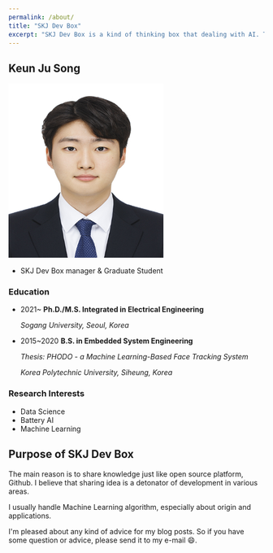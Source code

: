 ```yaml
---
permalink: /about/
title: "SKJ Dev Box"
excerpt: "SKJ Dev Box is a kind of thinking box that dealing with AI. The purpose of this blog is to share a idea, especially how to approach and apply algorithms."
---
```


## Keun Ju Song

<img src="/assets/images/songkeunju.jpg" alt="Keun Ju Song"
       height="343" width="305">

- SKJ Dev Box manager & Graduate Student

### Education

- 2021~  **Ph.D./M.S. Integrated in Electrical Engineering**

  *Sogang University, Seoul, Korea* 

* 2015~2020 **B.S. in Embedded System Engineering**

  *Thesis: PHODO - a Machine Learning-Based Face Tracking System*

  *Korea Polytechnic University, Siheung, Korea*

### Research Interests

* Data Science
* Battery AI
* Machine Learning

## Purpose of SKJ Dev Box

The main reason is to share knowledge just like open source platform, Github. I believe that sharing idea is a detonator of development in various areas. 

I usually handle Machine Learning algorithm, especially about origin and applications.

I'm pleased about any kind of advice for my blog posts. So if you have some question or advice, please send it to my e-mail  :smile:.
